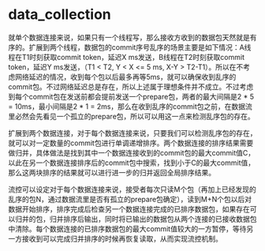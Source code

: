 # data_collection

就单个数据连接来说，如果只有一个线程写，那么接收方收到的数据包天然就是有序的。扩展到两个线程，数据包的commit序号乱序的场景主要是如下情况：A线程在T1时刻获取commit token，延迟X ms发送，B线程在T2时刻获取commit token，延迟Y ms发送，（T1 < T2, Y < X <= 5 ms, X-Y > T2-T1）。所以在不考虑网络延迟的情况，收到每个包以后最多再等5ms，就可以确保收到乱序的commit包。不过网络延迟总是存在，所以上述属于理想条件并不成立。不过考虑到每个commit包在发送前都会提前发送一个prepare包，两者的最大间隔是2 * 5 = 10ms，最小间隔是2 * 1 = 2ms，那么在收到乱序的commit包之前，在数据流里必然会先看见一个孤立的prepare包，所以可以用这一点来检测乱序包的存在。

扩展到两个数据连接，对于每个数据连接来说，只要我们可以检测乱序包的存在，就可以对一定数量的commit包进行单调递增排序。两个数据连接的排序结果需要做归并，具体做法是找到其中一个数据连接收到的commit包的最大commit值C，以此在另一个数据连接排序后的commit包中搜索，找到小于C的最大commit值，那么这两块排序的结果就可以进行进一步的归并返回全局排序结果。

流控可以设定对于每个数据连接来说，接受者每次只读M个包（再加上已经发现的乱序的包N，通过数据流里是否有孤立的prepare包确定），读到M+N个包以后对数据开始排序，排序完成后检查另一个数据连接完成的已排序数据包，如果存在可以归并的包，归并排序后输出，同时将已输出的数据包从两个连接的已接收数据包中清除。每个数据连接的已排序数据包的最大commit值较大的一方暂停，等待另一方接收到可以完成归并排序的时候再恢复读取，从而实现流控机制。
